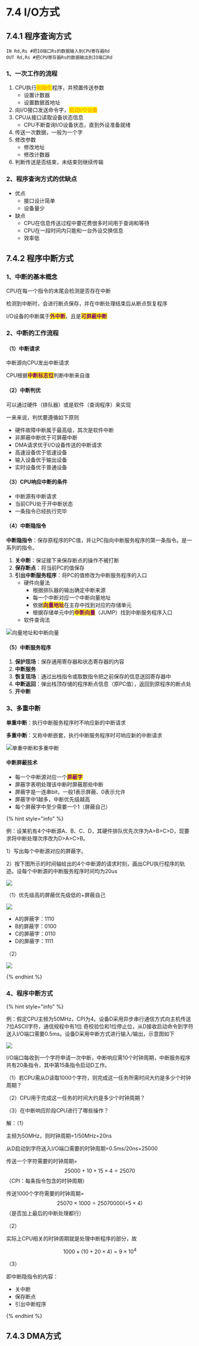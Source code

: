 # 7.4 I/O方式

## 7.4.1 程序查询方式

```assembly
IN Rd,Rs #把IO端口Rs的数据输入到CPU寄存器Rd
OUT Rd,Rs #把CPU寄存器Rs的数据输出到IO端口Rd
```

### 1、一次工作的流程

1. CPU执行<mark style="color:orange;">**初始化**</mark>程序，并预置传送参数
   - 设置计数器
   - 设置数据首地址
2. 向I/O接口发送命令字，<mark style="color:orange;">**启动I/O设备**</mark>
3. CPU从接口读取设备状态信息
   - CPU不断查询I/O设备状态，直到外设准备就绪
4. 传送一次数据，一般为一个字
5. 修改参数
   - 修改地址
   - 修改计数器
6. 判断传送是否结束，未结束则继续传输

### 2、程序查询方式的优缺点

- 优点
  - 接口设计简单
  - 设备量少
- 缺点
  - CPU在信息传送过程中要花费很多时间用于查询和等待
  - CPU在一段时间内只能和一台外设交换信息
  - 效率低

## 7.4.2 程序中断方式

### 1、中断的基本概念

CPU在每一个指令的末尾会检测是否存在中断

检测到中断时，会进行断点保存，并在中断处理结束后从断点恢复程序

I/O设备的中断属于<mark style="color:purple;">**外中断**</mark>，且是<mark style="color:purple;">**可屏蔽中断**</mark>

### 2、中断的工作流程

#### （1）中断请求

中断源向CPU发出中断请求

CPU根据<mark style="color:purple;">**中断标志位**</mark>判断中断来自谁

#### （2）中断判优

可以通过硬件（排队器）或是软件（查询程序）来实现

一来来说，判优要遵循如下原则

- 硬件故障中断属于最高级，其次是软件中断
- 非屏蔽中断优于可屏蔽中断
- DMA请求优于I/O设备传送的中断请求
- 高速设备优于低速设备
- 输入设备优于输出设备
- 实时设备优于普通设备

#### （3）CPU响应中断的条件

- 中断源有中断请求
- 当前CPU处于开中断状态
- 一条指令已经执行完毕

#### （4）中断隐指令

**中断隐指令**：保存原程序的PC值，并让PC指向中断服务程序的第一条指令。是一系列的指令。

1. **关中断**：保证接下来保存断点的操作不被打断
2. **保存断点**：将当前PC的值保存
3. **引出中断服务程序**：将PC的值修改为中断服务程序的入口
   - 硬件向量法
     - 根据排队器的输出确定中断来源
     - 每一个中断对应一个中断向量地址
     - 依据<mark style="color:purple;">**向量地址**</mark>在主存中找到对应的存储单元
     - 根据存储单元中的<mark style="color:purple;">**中断向量**</mark>（JUMP）找到中断服务程序入口
   - 软件查询法

![向量地址和中断向量](../.gitbook/assets/向量地址和中断向量.png)

#### （5）中断服务程序

1. **保护现场**：保存通用寄存器和状态寄存器的内容
2. **中断服务**
3. **恢复现场**：通过出栈指令或取数指令把之前保存的信息送回寄存器中
4. **中断返回**：弹出栈顶存储的程序断点信息（原PC值），返回到原程序的断点处
5. **开中断**

### 3、多重中断

**单重中断**：执行中断服务程序时不响应新的中断请求

**多重中断**：又称中断嵌套，执行中断服务程序时可响应新的中断请求

![单重中断和多重中断](../.gitbook/assets/单重中断和多重中断.png)

#### 中断屏蔽技术

- 每一个中断源对应一个<mark style="color:purple;">**屏蔽字**</mark>
- 屏蔽字表明处理该中断时屏蔽那些中断
- 屏蔽字是一连串bit，一般1表示屏蔽、0表示允许
- 屏蔽字中1越多，中断优先级越高
- 每个屏蔽字中至少需要一个1（屏蔽自己）

{% hint style="info" %}

例：设某机有4个中断源A、B、C、D，其硬件排队优先次序为A>B>C>D，现要求将中断处理次序改为D>A>C>B。

1）写出每个中断源对应的屏蔽字。

2）按下图所示的时间轴给出的4个中断源的请求时刻，画出CPU执行程序的轨迹。设每个中断源的中断服务程序时间均为20us

![](../.gitbook/assets/多重中断例题.png)

（1）优先级高的屏蔽优先级低的+屏蔽自己

![](../.gitbook/assets/多重中断例题1.png)

- A的屏蔽字：1110
- B的屏蔽字：0100
- C的屏蔽字：0110
- D的屏蔽字：1111

（2）

![](../.gitbook/assets/多重中断例题2.png)

{% endhint %}

### 4、程序中断方式

{% hint style="info" %}

例：假定CPU主频为50MHz，CPI为4。设备D采用异步串行通信方式向主机传送7位ASCII字符，通信规程中有1位 奇校验位和1位停止位，从D接收启动命令到字符送入I/O端口需要0.5ms。设备D采用中断方式进行输入/输出，示意图如下

![](../.gitbook/assets/程序中断方式例题.png)

I/O端口每收到一个字符申请一次中断，中断响应需10个时钟周期，中断服务程序共有20条指令，其中第15条指令启动D工作。

（1）若CPU需从D读取1000个字符，则完成这一任务所需时间大约是多少个时钟周期？

（2）CPU用于完成这一任务的时间大约是多少个时钟周期？

（3）在中断响应阶段CPU进行了哪些操作？

解：（1）

主频为50MHz，则时钟周期=1/50MHz=20ns

从D启动到字符送入I/O端口需要的时钟周期=0.5ms/20ns=25000

传送一个字符需要的时钟周期=$$25000+10+15\times4=25070$$（CPI：每条指令包含的时钟周期）

传送1000个字符需要的时钟周期=$$25070\times1000=25070000(+5\times4)$$（是否加上最后的中断处理都行）

（2）

实际上CPU相关的时钟周期就是处理中断程序的部分，故

$$1000\times(10+20\times4)=9\times10^{4}$$

（3）

即中断隐指令的内容：

- 关中断
- 保存断点
- 引出中断程序

{% endhint %}

## 7.4.3 DMA方式

